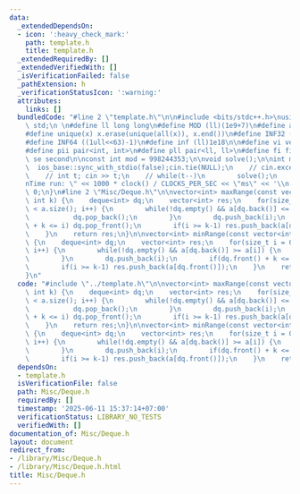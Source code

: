 ```yaml
---
data:
  _extendedDependsOn:
  - icon: ':heavy_check_mark:'
    path: template.h
    title: template.h
  _extendedRequiredBy: []
  _extendedVerifiedWith: []
  _isVerificationFailed: false
  _pathExtension: h
  _verificationStatusIcon: ':warning:'
  attributes:
    links: []
  bundledCode: "#line 2 \"template.h\"\n\n#include <bits/stdc++.h>\nusing namespace\
    \ std;\n \n#define ll long long\n#define MOD (ll)(1e9+7)\n#define all(x) (x).begin(),(x).end()\n\
    #define unique(x) x.erase(unique(all(x)), x.end())\n#define INF32 ((1ull<<31)-1)\n\
    #define INF64 ((1ull<<63)-1)\n#define inf (ll)1e18\n\n#define vi vector<int>\n\
    #define pii pair<int, int>\n#define pll pair<ll, ll>\n#define fi first\n#define\
    \ se second\n\nconst int mod = 998244353;\n\nvoid solve();\n\nint main(){\n  \
    \  ios_base::sync_with_stdio(false);cin.tie(NULL);\n    // cin.exceptions(cin.failbit);\n\
    \    // int t; cin >> t;\n    // while(t--)\n        solve();\n    cerr << \"\\\
    nTime run: \" << 1000 * clock() / CLOCKS_PER_SEC << \"ms\" << '\\n';\n    return\
    \ 0;\n}\n#line 2 \"Misc/Deque.h\"\n\nvector<int> maxRange(const vector<int>& a,\
    \ int k) {\n    deque<int> dq;\n    vector<int> res;\n    for(size_t i = 0; i\
    \ < a.size(); i++) {\n        while(!dq.empty() && a[dq.back()] <= a[i]) {\n \
    \           dq.pop_back();\n        }\n        dq.push_back(i);\n        if(dq.front()\
    \ + k <= i) dq.pop_front();\n        if(i >= k-1) res.push_back(a[dq.front()]);\n\
    \    }\n    return res;\n}\n\nvector<int> minRange(const vector<int>& a, int k)\
    \ {\n    deque<int> dq;\n    vector<int> res;\n    for(size_t i = 0; i < a.size();\
    \ i++) {\n        while(!dq.empty() && a[dq.back()] >= a[i]) {\n            dq.pop_back();\n\
    \        }\n        dq.push_back(i);\n        if(dq.front() + k <= i) dq.pop_front();\n\
    \        if(i >= k-1) res.push_back(a[dq.front()]);\n    }\n    return res;\n\
    }\n"
  code: "#include \"../template.h\"\n\nvector<int> maxRange(const vector<int>& a,\
    \ int k) {\n    deque<int> dq;\n    vector<int> res;\n    for(size_t i = 0; i\
    \ < a.size(); i++) {\n        while(!dq.empty() && a[dq.back()] <= a[i]) {\n \
    \           dq.pop_back();\n        }\n        dq.push_back(i);\n        if(dq.front()\
    \ + k <= i) dq.pop_front();\n        if(i >= k-1) res.push_back(a[dq.front()]);\n\
    \    }\n    return res;\n}\n\nvector<int> minRange(const vector<int>& a, int k)\
    \ {\n    deque<int> dq;\n    vector<int> res;\n    for(size_t i = 0; i < a.size();\
    \ i++) {\n        while(!dq.empty() && a[dq.back()] >= a[i]) {\n            dq.pop_back();\n\
    \        }\n        dq.push_back(i);\n        if(dq.front() + k <= i) dq.pop_front();\n\
    \        if(i >= k-1) res.push_back(a[dq.front()]);\n    }\n    return res;\n}"
  dependsOn:
  - template.h
  isVerificationFile: false
  path: Misc/Deque.h
  requiredBy: []
  timestamp: '2025-06-11 15:37:14+07:00'
  verificationStatus: LIBRARY_NO_TESTS
  verifiedWith: []
documentation_of: Misc/Deque.h
layout: document
redirect_from:
- /library/Misc/Deque.h
- /library/Misc/Deque.h.html
title: Misc/Deque.h
---
```

